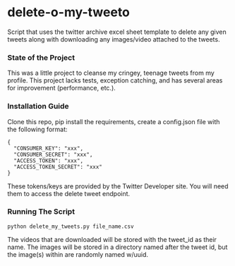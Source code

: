 # delete-o-my-tweeto
Script that uses the twitter archive excel sheet template to delete any given tweets along with downloading any images/video attached to the tweets.

### State of the Project
This was a little project to cleanse my cringey, teenage tweets from my profile. This project lacks tests, exception catching, and has several areas for improvement (performance, etc.).

### Installation Guide
Clone this repo, pip install the requirements, create a config.json file with the following format:

```
{
  "CONSUMER_KEY": "xxx",
  "CONSUMER_SECRET": "xxx",
  "ACCESS_TOKEN": "xxx",
  "ACCESS_TOKEN_SECRET": "xxx"
}
```

These tokens/keys are provided by the Twitter Developer site. You will need them to access the delete tweet endpoint.

### Running The Script
```
python delete_my_tweets.py file_name.csv
```
The videos that are downloaded will be stored with the tweet_id as their name. The images will be stored in a directory named after the tweet id, but the image(s) within are randomly named w/uuid.
